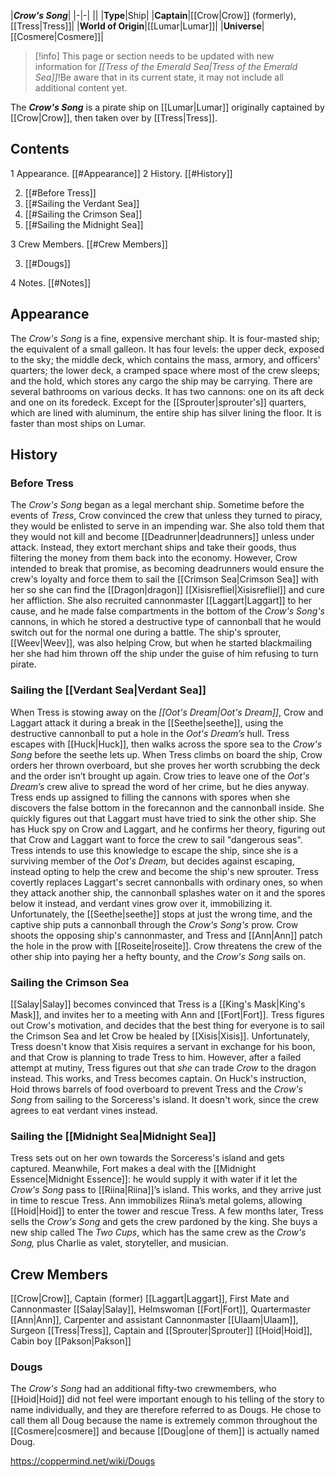 

|***Crow's Song***|
|-|-|
||
|**Type**|Ship|
|**Captain**|[[Crow\|Crow]] (formerly), [[Tress\|Tress]]|
|**World of Origin**|[[Lumar\|Lumar]]|
|**Universe**|[[Cosmere\|Cosmere]]|

> [!info] This page or section needs to be updated with new information for *[[Tress of the Emerald Sea\|Tress of the Emerald Sea]]*!Be aware that in its current state, it may not include all additional content yet.

The ***Crow's Song*** is a pirate ship on [[Lumar\|Lumar]] originally captained by [[Crow\|Crow]], then taken over by [[Tress\|Tress]].

## Contents

1 Appearance. [[#Appearance]] 
2 History. [[#History]] 

2. [[#Before Tress]] 
2. [[#Sailing the Verdant Sea]] 
2. [[#Sailing the Crimson Sea]] 
2. [[#Sailing the Midnight Sea]] 


3 Crew Members. [[#Crew Members]] 

3. [[#Dougs]] 


4 Notes. [[#Notes]] 


## Appearance
The *Crow's Song* is a fine, expensive merchant ship. It is four-masted ship; the equivalent of a small galleon. It has four levels: the upper deck, exposed to the sky; the middle deck, which contains the mass, armory, and officers' quarters; the lower deck, a cramped space where most of the crew sleeps; and the hold, which stores any cargo the ship may be carrying. There are several bathrooms on various decks. It has two cannons: one on its aft deck and one on its foredeck. Except for the [[Sprouter\|sprouter's]] quarters, which are lined with aluminum, the entire ship has silver lining the floor. It is faster than most ships on Lumar. 

## History
### Before Tress
The *Crow's Song* began as a legal merchant ship. Sometime before the events of *Tress*, Crow convinced the crew that unless they turned to piracy, they would be enlisted to serve in an impending war. She also told them that they would not kill and become [[Deadrunner\|deadrunners]] unless under attack. Instead, they extort merchant ships and take their goods, thus filtering the money from them back into the economy. However, Crow intended to break that promise, as becoming deadrunners would ensure the crew's loyalty and force them to sail the [[Crimson Sea\|Crimson Sea]] with her so she can find the [[Dragon\|dragon]] [[Xisisrefliel\|Xisisrefliel]] and cure her affliction. She also recruited cannonmaster [[Laggart\|Laggart]] to her cause, and he made false compartments in the bottom of the *Crow's Song's* cannons, in which he stored a destructive type of cannonball that he would switch out for the normal one during a battle. The ship's sprouter, [[Weev\|Weev]], was also helping Crow, but when he started blackmailing her she had him thrown off the ship under the guise of him refusing to turn pirate.

### Sailing the [[Verdant Sea\|Verdant Sea]]
When Tress is stowing away on the *[[Oot's Dream\|Oot's Dream]]*, Crow and Laggart attack it during a break in the [[Seethe\|seethe]], using the destructive cannonball to put a hole in the *Oot's Dream’s* hull. Tress escapes with [[Huck\|Huck]], then walks across the spore sea to the *Crow's Song* before the seethe lets up. When Tress climbs on board the ship, Crow orders her thrown overboard, but she proves her worth scrubbing the deck and the order isn’t brought up again. Crow tries to leave one of the *Oot's Dream’s* crew alive to spread the word of her crime, but he dies anyway.
Tress ends up assigned to filling the cannons with spores when she discovers the false bottom in the forecannon and the cannonball inside. She quickly figures out that Laggart must have tried to sink the other ship. She has Huck spy on Crow and Laggart, and he confirms her theory, figuring out that Crow and Laggart want to force the crew to sail "dangerous seas". Tress intends to use this knowledge to escape the ship, since she is a surviving member of the *Oot's Dream,* but decides against escaping, instead opting to help the crew and become the ship's new sprouter.
Tress covertly replaces Laggart's secret cannonballs with ordinary ones, so when they attack another ship, the cannonball splashes water on it and the spores below it instead, and verdant vines grow over it, immobilizing it. Unfortunately, the [[Seethe\|seethe]] stops at just the wrong time, and the captive ship puts a cannonball through the *Crow's Song's* prow. Crow shoots the opposing ship's cannonmaster, and Tress and [[Ann\|Ann]] patch the hole in the prow with [[Roseite\|roseite]]. Crow threatens the crew of the other ship into paying her a hefty bounty, and the *Crow's Song* sails on.

### Sailing the Crimson Sea
 
[[Salay\|Salay]] becomes convinced that Tress is a [[King's Mask\|King's Mask]], and invites her to a meeting with Ann and [[Fort\|Fort]]. Tress figures out Crow's motivation, and decides that the best thing for everyone is to sail the Crimson Sea and let Crow be healed by [[Xisis\|Xisis]]. Unfortunately, Tress doesn't know that Xisis requires a servant in exchange for his boon, and that Crow is planning to trade Tress to him. However, after a failed attempt at mutiny, Tress figures out that *she* can trade *Crow* to the dragon instead. This works, and Tress becomes captain.
On Huck's instruction, Hoid throws barrels of food overboard to prevent Tress and the *Crow's Song* from sailing to the Sorceress's island. It doesn't work, since the crew agrees to eat verdant vines instead.

### Sailing the [[Midnight Sea\|Midnight Sea]]
Tress sets out on her own towards the Sorceress's island and gets captured. Meanwhile, Fort makes a deal with the [[Midnight Essence\|Midnight Essence]]: he would supply it with water if it let the *Crow's Song* pass to [[Riina\|Riina]]’s island. This works, and they arrive just in time to rescue Tress. Ann immobilizes Riina’s metal golems, allowing [[Hoid\|Hoid]] to enter the tower and rescue Tress. 
A few months later, Tress sells the *Crow's Song* and gets the crew pardoned by the king. She buys a new ship called The *Two Cups*, which has the same crew as the *Crow's Song,* plus Charlie as valet, storyteller, and musician.

## Crew Members

[[Crow\|Crow]], Captain (former)
[[Laggart\|Laggart]], First Mate and Cannonmaster
[[Salay\|Salay]], Helmswoman
[[Fort\|Fort]], Quartermaster
[[Ann\|Ann]], Carpenter and assistant Cannonmaster
[[Ulaam\|Ulaam]], Surgeon
[[Tress\|Tress]], Captain and [[Sprouter\|Sprouter]]
[[Hoid\|Hoid]], Cabin boy
[[Pakson\|Pakson]]

### Dougs
The *Crow's Song* had an additional fifty-two crewmembers, who [[Hoid\|Hoid]] did not feel were important enough to his telling of the story to name individually, and they are therefore referred to as Dougs. He chose to call them all Doug because the name is extremely common throughout the [[Cosmere\|cosmere]] and because [[Doug\|one of them]] is actually named Doug.



https://coppermind.net/wiki/Dougs